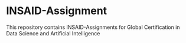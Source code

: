 # INSAID-Assignment

This repository contains INSAID-Assignments for Global Certification in Data Science and Artificial Intelligence
